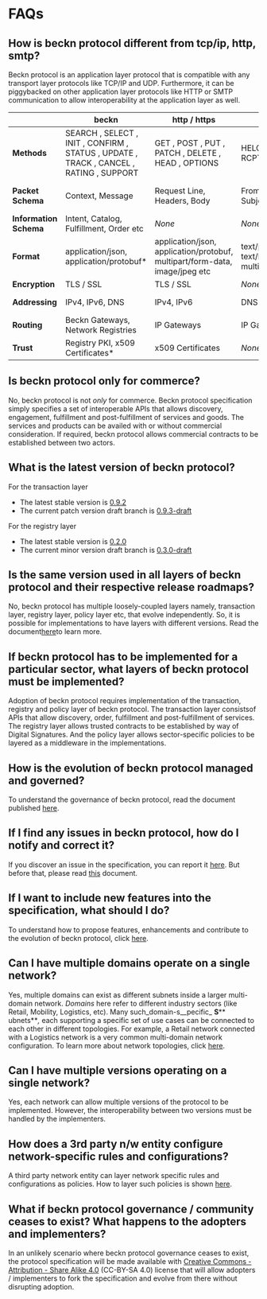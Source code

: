 # FAQs

## How is beckn protocol different from tcp/ip, http, smtp?

Beckn protocol is an application layer protocol that is compatible with any transport layer protocols like TCP/IP and UDP. Furthermore, it can be piggybacked on other application layer protocols like HTTP or SMTP communication to allow interoperability at the application layer as well.


|| **beckn** | **http / https** | **smtp** | **tcp/ip** |
| --- | --- | --- | --- | --- |
| **Methods** | SEARCH , SELECT , INIT , CONFIRM , STATUS , UPDATE , TRACK , CANCEL , RATING , SUPPORT | GET , POST , PUT , PATCH , DELETE , HEAD , OPTIONS | HELO, MAIL, RCPT, DATA | SYN, SYN-ACK, ACK, FIN |
| **Packet Schema** | Context, Message | Request Line, Headers, Body | From, To, Subject, Body | TCP Header, Data |
| **Information Schema** | Intent, Catalog, Fulfillment, Order etc | _None_ | _None_ | _None_ |
| **Format** | application/json, application/protobuf\* | application/json, application/protobuf, multipart/form-data, image/jpeg etc | text/plain, text/html, multipart/mixed | _None_ |
| **Encryption** | TLS / SSL | TLS / SSL | _None_ | _None_ |
| **Addressing** | IPv4, IPv6, DNS | IPv4, IPv6 | DNS | IPv4, IPv6 |
| **Routing** | Beckn Gateways, Network Registries | IP Gateways | IP Gateways | IP Gateways |
| **Trust** | Registry PKI, x509 Certificates\* | x509 Certificates | _None_ | _None_ |

## Is beckn protocol only for commerce?

No, beckn protocol is not _only_ for commerce. Beckn protocol specification simply specifies a set of interoperable APIs that allows discovery, engagement, fulfillment and post-fulfillment of services and goods. The services and products can be availed with or without commercial consideration. If required, beckn protocol allows commercial contracts to be established between two actors.

## What is the latest version of beckn protocol?

For the transaction layer

- The latest stable version is [0.9.2](https://github.com/beckn/protocol-specifications)
- The current patch version draft branch is [0.9.3-draft](https://github.com/beckn/protocol-specifications/tree/core-0.9.3-draft)

For the registry layer

- The latest stable version is [0.2.0](https://github.com/beckn/registry)
- The current minor version draft branch is [0.3.0-draft](https://github.com/beckn/registry/tree/0.3.0-draft)

## Is the same version used in all layers of beckn protocol and their respective release roadmaps?

No, beckn protocol has multiple loosely-coupled layers namely, transaction layer, registry layer, policy layer etc, that evolve independently. So, it is possible for implementations to have layers with different versions. Read the document[here](https://developers.becknprotocol.io/docs/introduction/introduction/)to learn more.

## If beckn protocol has to be implemented for a particular sector, what layers of beckn protocol must be implemented?

Adoption of beckn protocol requires implementation of the transaction, registry and policy layer of beckn protocol. The transaction layer consistsof APIs that allow discovery, order, fulfillment and post-fulfillment of services. The registry layer allows trusted contracts to be established by way of Digital Signatures. And the policy layer allows sector-specific policies to be layered as a middleware in the implementations.

## How is the evolution of beckn protocol managed and governed?

To understand the governance of beckn protocol, read the document published [here](https://github.com/beckn/protocol-specifications/blob/master/GOVERNANCE.md).

## If I find any issues in beckn protocol, how do I notify and correct it?

If you discover an issue in the specification, you can report it [here](http://github.com/beckn/issues). But before that, please read [this](https://github.com/beckn/protocol-specifications/blob/master/CONTRIBUTION.md) document.

## If I want to include new features into the specification, what should I do?

To understand how to propose features, enhancements and contribute to the evolution of beckn protocol, click [here](https://github.com/beckn/protocol-specifications/blob/master/CONTRIBUTION.md).

## Can I have multiple domains operate on a single network?

Yes, multiple domains can exist as different subnets inside a larger multi-domain network. _Domains_ here refer to different industry sectors (like Retail, Mobility, Logistics, etc). Many such_domain-s__pecific_ **S**** ubnets**_,_ each supporting a specific set of use cases can be connected to each other in different topologies. For example, a Retail network connected with a Logistics network is a very common multi-domain network configuration. To learn more about network topologies, click [here](https://developers.becknprotocol.io/docs/introduction/transactional-layer/#network-topologies).

## Can I have multiple versions operating on a single network?

Yes, each network can allow multiple versions of the protocol to be implemented. However, the interoperability between two versions must be handled by the implementers.

## How does a 3rd party n/w entity configure network-specific rules and configurations?

A third party network entity can layer network specific rules and configurations as policies. How to layer such policies is shown [here](https://github.com/beckn/protocol-specifications/blob/master/LAYERING-NETWORK-POLICY.md).

## What if beckn protocol governance / community ceases to exist? What happens to the adopters and implementers?

In an unlikely scenario where beckn protocol governance ceases to exist, the protocol specification will be made available with [Creative Commons - Attribution - Share Alike 4.0](https://creativecommons.org/licenses/by-sa/4.0/) (CC-BY-SA 4.0) license that will allow adopters / implementers to fork the specification and evolve from there without disrupting adoption.
